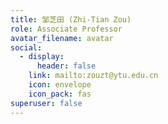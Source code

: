 ```yaml
---
title: 邹芝田 (Zhi-Tian Zou)
role: Associate Professor
avatar_filename: avatar
social:
  - display:
      header: false
    link: mailto:zouzt@ytu.edu.cn
    icon: envelope
    icon_pack: fas
superuser: false
---
```

